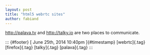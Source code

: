 ```yaml
---
layout: post
title: "html5 webrtc sites"
author: fabiand
---
```




<http://palava.tv> and <http://talky.io> are two places to communicate.

::: {#footer}
[ June 25th, 2014 10:40pm ]{#timestamp} [webrtc]{.tag} [firefox]{.tag}
[talky]{.tag} [palava]{.tag}
:::
